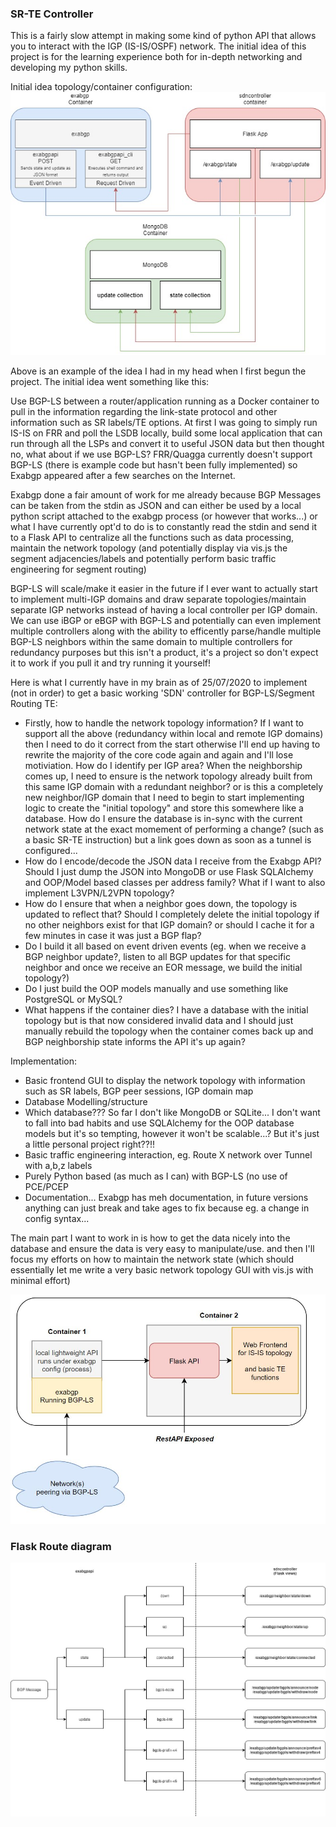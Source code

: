 ### SR-TE Controller

This is a fairly slow attempt in making some kind of python API that allows you to interact with the IGP (IS-IS/OSPF) network. The initial idea of this project is for the learning experience both for in-depth networking and developing my python skills.

Initial idea topology/container configuration:
![exabgp and API Example](/img/exabgp-sdn-controller-example.JPG)

Above is an example of the idea I had in my head when I first begun the project. The initial idea went something like this:

Use BGP-LS between a router/application running as a Docker container to pull in the information regarding the link-state protocol and other information such as SR labels/TE options. At first I was going to simply run IS-IS on FRR and poll the LSDB locally, build some local application that can run through all the LSPs and convert it to useful JSON data but then thought no, what about if we use BGP-LS? FRR/Quagga currently doesn't support BGP-LS (there is example code but hasn't been fully implemented) so Exabgp appeared after a few searches on the Internet.

Exabgp done a fair amount of work for me already because BGP Messages can be taken from the stdin as JSON and can either be used by a local python script attached to the exabgp process (or however that works...) or what I have currently opt'd to do is to constantly read the stdin and send it to a Flask API to centralize all the functions such as data processing, maintain the network topology (and potentially display via vis.js the segment adjacencies/labels and potentially perform basic traffic engineering for segment routing)

BGP-LS will scale/make it easier in the future if I ever want to actually start to implement multi-IGP domains and draw separate topologies/maintain separate IGP networks instead of having a local controller per IGP domain. We can use iBGP or eBGP with BGP-LS and potentially can even implement multiple controllers along with the ability to efficently parse/handle multiple BGP-LS neighbors within the same domain to multiple controllers for redundancy purposes but this isn't a product, it's a project so don't expect it to work if you pull it and try running it yourself!

Here is what I currently have in my brain as of 25/07/2020 to implement (not in order) to get a basic working 'SDN' controller for BGP-LS/Segment Routing TE:
- Firstly, how to handle the network topology information? If I want to support all the above (redundancy within local and remote IGP domains) then I need to do it correct from the start otherwise I'll end up having to rewrite the majority of the core code again and again and I'll lose motiviation. How do I identify per IGP area? When the neighborship comes up, I need to ensure is the network topology already built from this same IGP domain with a redundant neighbor? or is this a completely new neighbor/IGP domain that I need to begin to start implementing logic to create the "initial topology" and store this somewhere like a database. How do I ensure the database is in-sync with the current network state at the exact momement of performing a change? (such as a basic SR-TE instruction) but a link goes down as soon as a tunnel is configured...
- How do I encode/decode the JSON data I receive from the Exabgp API? Should I just dump the JSON into MongoDB or use Flask SQLAlchemy and OOP/Model based classes per address family? What if I want to also implement L3VPN/L2VPN topology?
- How do I ensure that when a neighbor goes down, the  topology is updated to reflect that? Should I completely delete the initial topology if no other neighbors exist for that IGP domain? or should I cache it for a few minutes in case it was just a BGP flap?
- Do I build it all based on event driven events (eg. when we receive a BGP neighbor update?, listen to all BGP updates for that specific neighbor and once we receive an EOR message, we build the initial topology?)
- Do I just build the OOP models manually and use something like PostgreSQL or MySQL?
- What happens if the container dies? I have a database with the initial topology but is that now considered invalid data and I should just manually rebuild the topology when the container comes back up and BGP neighborship state informs the API it's up again?

Implementation:
- Basic frontend GUI to display the network topology with information such as SR labels, BGP peer sessions, IGP domain map
- Database Modelling/structure
- Which database??? So far I don't like MongoDB or SQLite... I don't want to fall into bad habits and use SQLAlchemy for the OOP database models but it's so tempting, however it won't be scalable...? But it's just a little personal project right??!!
- Basic traffic engineering interaction, eg. Route X network over Tunnel with a,b,z labels
- Purely Python based (as much as I can) with BGP-LS (no use of PCE/PCEP
- Documentation... Exabgp has meh documentation, in future versions anything can just break and take ages to fix because eg. a change in config syntax...

The main part I want to work in is how to get the data nicely into the database and ensure the data is very easy to manipulate/use. and then I'll focus my efforts on how to maintain the network state (which should essentially let me write a very basic network topology GUI with vis.js with minimal effort)

![IS-IS SDN Controller Example](/img/isis-sdn-controller-example.JPG)

### Flask Route diagram

![Frontend Views](/img/exabgp_flask_routes.JPG)